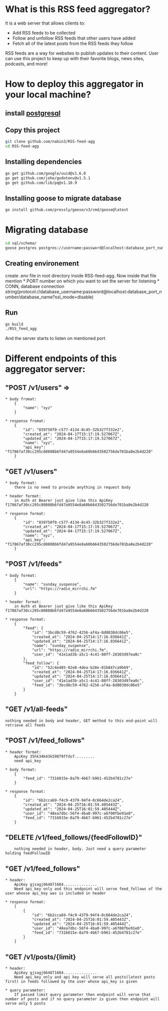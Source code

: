 # What is this RSS feed aggregator?
It is a web server that allows clients to:

* Add RSS feeds to be collected
* Follow and unfollow RSS feeds that other users have added
* Fetch all of the latest posts from the RSS feeds they follow

RSS feeds are a way for websites to publish updates to their content. User can use this project to keep up with their favorite blogs, news sites, podcasts, and more!

# How to deploy this aggregator in your local machine?
## install [postgresql](postgresql.org)

## Copy this project

```bash
git clone github.com/nabin3/RSS-feed-agg
cd RSS-feed-agg
```

## Installing dependencies 
```bash
go get github.com/google/uuid@v1.6.0
go get github.com/joho/godotenv@v1.5.1
go get github.com/lib/pq@v1.10.9
```

## Installing goose to migrate database
```bash
go install github.com/pressly/goose/v3/cmd/goose@latest
```

# Migrating database
```bash
cd sql/schema/
goose postgres postgres://username:password@localhost:database_port_number/database_name up
```

## Creating environement
create .env file in root directory inside RSS-feed-agg. Now inside that file mention
    * PORT number on which you want to set the server for listening 
    * CONN, database connection string(protocol://database_username:password@localhost:database_port_number/database_name?ssl_mode=disable)


## Run
```bash
go build 
./RSS_feed_agg
```

And the server starts to listen on mentioned port

# Different endpoints of this aggregator server:

## "POST /v1/users" =>
    * body fromat:
        {
            "name": "xyz"
        }
    
    * response fromat:
        {
            "id": "039750f0-c577-4134-8c45-32b327f332e2",
            "created_at": "2024-04-17T15:17:19.527067Z",
            "updated_at": "2024-04-17T15:17:19.527067Z",
            "name": "xyz",
            "api_key": "f17867af30cc295c80808b6fd47a9554e8a60b6643502756de701ba8e2b4d220"
        }

## "GET /v1/users"
    * body format:
        there is no need to provide anything in request body
    
    * header format:
        in Auth at Bearer just give like this ApiKey  f17867af30cc295c80808b6fd47a9554e8a60b6643502756de701ba8e2b4d220
    
    * response format: 
        {
            "id": "039750f0-c577-4134-8c45-32b327f332e2",
            "created_at": "2024-04-17T15:17:19.527067Z",
            "updated_at": "2024-04-17T15:17:19.527067Z",
            "name": "xyz",
            "api_key": "f17867af30cc295c80808b6fd47a9554e8a60b6643502756de701ba8e2b4d220"
        }

## "POST /v1/feeds"
    * body format:
        {
            "name": "sunday_suspense",
            "url": "https://radio_mirrchi.fm"
        }

    * header format:
        in Auth at Bearer just give like this ApiKey  f17867af30cc295c80808b6fd47a9554e8a60b6643502756de701ba8e2b4d220

    * response format:
        {
            "feed": {
                "id": "3bcd8c59-4762-4256-af4a-8d8030dc06e5",
                "created_at": "2024-04-25T14:17:16.036641Z",
                "updated_at": "2024-04-25T14:17:16.036641Z",
                "name": "sunday_suspense",
                "url": "https://radio_mirrchi.fm",
                "user_id": "41e1ad3b-a5c1-4c41-80ff-28303d97ea0c"
            },
            "feed_follow": {
                "id": "52c4e485-02e8-4dea-b28e-81b847ca9b69",
                "created_at": "2024-04-25T14:17:16.036641Z",
                "updated_at": "2024-04-25T14:17:16.036641Z",
                "user_id": "41e1ad3b-a5c1-4c41-80ff-28303d97ea0c",
                "feed_id": "3bcd8c59-4762-4256-af4a-8d8030dc06e5"
            }
        }

## "GET /v1/all-feeds"
    nothing needed in body and header, GET method to this end-point will retrieve all feeds

## "POST /v1/feed_follows"
    * header format: 
        ApiKey 35hk34k43k59879ffdsf.........
        need api_key

    * body format:
        {
            "feed_id": "7316015e-8a79-4b67-b961-452b4781c27e"
        }

    * response format:
        {
            "id": "6b2cca69-f4c9-4379-94f4-0c664de2ca24",
            "created_at": "2024-04-25T16:01:59.405443Z",
            "updated_at": "2024-04-25T16:01:59.405444Z",
            "user_id": "48ea7dbc-56f4-4ba0-997c-a6f00fbe91e0",
            "feed_id": "7316015e-8a79-4b67-b961-452b4781c27e"
        }

## "DELETE /v1/feed_follows/{feedFollowID}"
        nothing needed in header, body. Just need a query parameter holding feedFollowID

## "GET /v1/feed_follows"
    * header: 
        ApiKey gjsagj664871684...............
        Need api_key only and this endpoint will serve feed_follows of the user whoose api_key was is included in header

    * response format:
        [
            {
                "id": "6b2cca69-f4c9-4379-94f4-0c664de2ca24",
                "created_at": "2024-04-25T16:01:59.405443Z",
                "updated_at": "2024-04-25T16:01:59.405444Z",
                "user_id": "48ea7dbc-56f4-4ba0-997c-a6f00fbe91e0",
                "feed_id": "7316015e-8a79-4b67-b961-452b4781c27e"
            }
        ]

## "GET /v1/posts/{limit}
    * header:
        ApiKey gjsagj664871684...............
        Need api_key only and api key will serve all posts(latest posts first) in feeds followed by the user whose api_key is given     
    
    * query parameter:
        If passed limit query parameter then endpoint will serve that number of posts and if no query parameter is given then endpoint will serve only 5 posts
